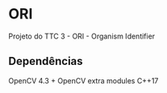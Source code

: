 # ORI
Projeto do TTC 3 - ORI - Organism Identifier
## Dependências
OpenCV 4.3 + OpenCV extra modules
C++17